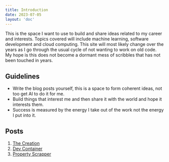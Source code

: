 ```yaml
---
title: Introduction
date: 2023-07-05
layout: 'doc'
---
```


This is the space I want to use to build and share ideas related to my career and interests.
Topics covered will include machine learning, software development and cloud computing.
This site will most likely change over the years as I go through the usual cycle of not wanting to work on old code.
My hope is this does not become a dormant mess of scribbles that has not been touched in years.

## Guidelines

- Write the blog posts yourself, this is a space to form coherent ideas, not too get AI to do it for me.
- Build things that interest me and then share it with the world and hope it interests them. 
- Success is measured by the energy I take out of the work not the energy I put into it.

## Posts

1. [The Creation](/posts/2023-09-08-creation)
2. [Dev Container](/posts/2023-10-14-devcontainer)
3. [Property Scrapper](/posts/2024-03-18-property-scrapper)